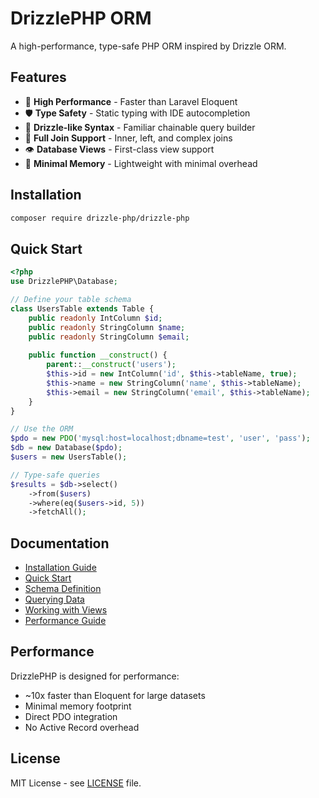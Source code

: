 # DrizzlePHP ORM

A high-performance, type-safe PHP ORM inspired by Drizzle ORM.

## Features

- 🚀 **High Performance** - Faster than Laravel Eloquent
- 🛡️ **Type Safety** - Static typing with IDE autocompletion
- 📝 **Drizzle-like Syntax** - Familiar chainable query builder
- 🔗 **Full Join Support** - Inner, left, and complex joins
- 👁️ **Database Views** - First-class view support
- 💾 **Minimal Memory** - Lightweight with minimal overhead

## Installation

```bash
composer require drizzle-php/drizzle-php
```

## Quick Start

```php
<?php
use DrizzlePHP\Database;

// Define your table schema
class UsersTable extends Table {
    public readonly IntColumn $id;
    public readonly StringColumn $name;
    public readonly StringColumn $email;
    
    public function __construct() {
        parent::__construct('users');
        $this->id = new IntColumn('id', $this->tableName, true);
        $this->name = new StringColumn('name', $this->tableName);
        $this->email = new StringColumn('email', $this->tableName);
    }
}

// Use the ORM
$pdo = new PDO('mysql:host=localhost;dbname=test', 'user', 'pass');
$db = new Database($pdo);
$users = new UsersTable();

// Type-safe queries
$results = $db->select()
    ->from($users)
    ->where(eq($users->id, 5))
    ->fetchAll();
```

## Documentation

- [Installation Guide](docs/installation.md)
- [Quick Start](docs/quick-start.md)
- [Schema Definition](docs/schema-definition.md)
- [Querying Data](docs/querying.md)
- [Working with Views](docs/views.md)
- [Performance Guide](docs/performance.md)

## Performance

DrizzlePHP is designed for performance:
- ~10x faster than Eloquent for large datasets
- Minimal memory footprint
- Direct PDO integration
- No Active Record overhead

## License

MIT License - see [LICENSE](LICENSE) file.

